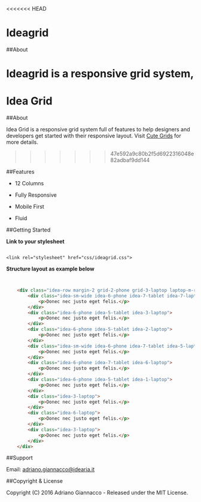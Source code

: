 <<<<<<< HEAD
# Ideagrid

##About

Ideagrid is a responsive grid system, 
=======
# Idea Grid

##About

Idea Grid is a responsive grid system full of features to help designers and developers get started with their responsive layout. Visit [Cute Grids](http://www.cutegrids.com) for more details.
>>>>>>> 47e592a9c80b2f5d6922316048e82adbaf9dd144

##Features

* 12 Columns

* Fully Responsive

* Mobile First

* Fluid


##Getting Started

**Link to your stylesheet**

```

<link rel="stylesheet" href="css/ideagrid.css">

```
**Structure layout as example below**

```html


	<div class="idea-row margin-2 grid-2-phone grid-3-laptop laptop-m-reset">
        <div class="idea-sm-wide idea-6-phone idea-7-tablet idea-7-laptop">
            <p>Donec nec justo eget felis.</p>
        </div> 
        <div class="idea-6-phone idea-5-tablet idea-3-laptop">
            <p>Donec nec justo eget felis.</p>
        </div> 
        <div class="idea-6-phone idea-5-tablet idea-2-laptop">
            <p>Donec nec justo eget felis.</p>
        </div> 
        <div class="idea-sm-wide idea-6-phone idea-7-tablet idea-5-laptop">
            <p>Donec nec justo eget felis.</p>
        </div> 
        <div class="idea-6-phone idea-7-tablet idea-6-laptop">
            <p>Donec nec justo eget felis.</p>
        </div> 
        <div class="idea-6-phone idea-5-tablet idea-1-laptop">
            <p>Donec nec justo eget felis.</p>     
        </div> 
        <div class="idea-3-laptop">
            <p>Donec nec justo eget felis.</p>     
        </div>
        <div class="idea-6-laptop">
            <p>Donec nec justo eget felis.</p>     
        </div>
        <div class="idea-3-laptop">
            <p>Donec nec justo eget felis.</p>     
        </div>       
    </div>

```


##Support

Email: [adriano.giannacco@idearia.it](mailto:adriano.giannacco@idearia.it)

##Copyright & License

Copyright (C) 2016 Adriano Giannacco - Released under the MIT License.

